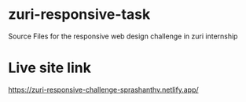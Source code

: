 # zuri-responsive-task
 Source Files for the responsive web design challenge in zuri internship

# Live site link
  https://zuri-responsive-challenge-sprashanthv.netlify.app/
